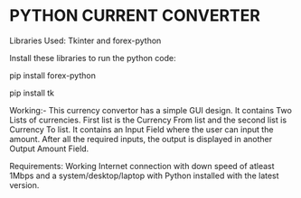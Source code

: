 # PYTHON CURRENT CONVERTER

Libraries Used: Tkinter and forex-python



Install these libraries to run the python code: 

pip install forex-python 

pip install tk



Working:- This currency convertor has a simple GUI design. It contains Two Lists of currencies. First list is the Currency From list and the second list is Currency To list. It contains an Input Field where the user can input the amount. After all the required inputs, the output is displayed in another Output Amount Field.


Requirements: Working Internet connection with down speed of atleast 1Mbps and a system/desktop/laptop with Python installed with the latest version.
